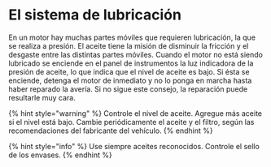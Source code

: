 # El sistema de lubricación

En un motor hay muchas partes móviles que requieren lubricación, la que se realiza a presión. El aceite tiene la misión de disminuir la fricción y el desgaste entre las distintas partes móviles. Cuando el motor no está siendo lubricado se enciende en el panel de instrumentos la luz indicadora de la presión de aceite, lo que indica que el nivel de aceite es bajo. Si ésta se enciende, detenga el motor de inmediato y no lo ponga en marcha hasta haber reparado la avería. Si no sigue este consejo, la reparación puede resultarle muy cara.

{% hint style="warning" %}
Controle el nivel de aceite. Agregue más aceite si el nivel está bajo. Cambie periódicamente el aceite y el filtro, según las recomendaciones del fabricante del vehículo.
{% endhint %}

{% hint style="info" %}
Use siempre aceites reconocidos. Controle el sello de los envases.
{% endhint %}


